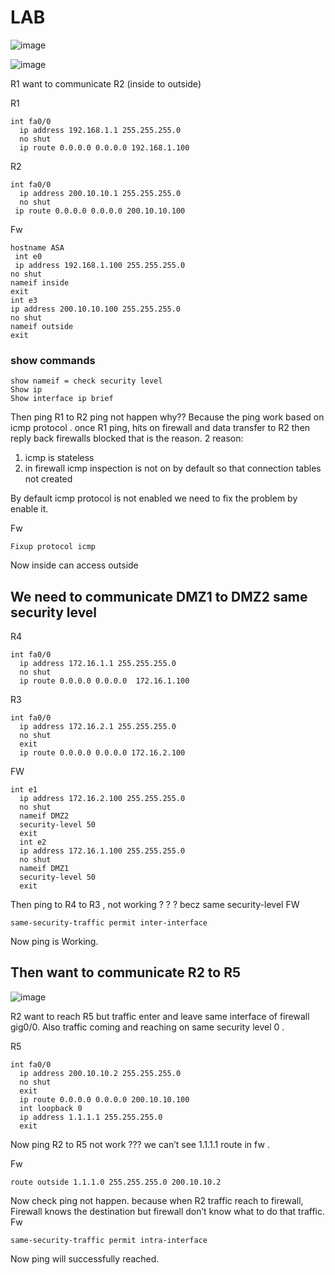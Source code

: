 # LAB

![image](https://user-images.githubusercontent.com/128924924/227775790-5887f45e-c082-4779-8343-a0436cc9ac34.png)

![image](https://user-images.githubusercontent.com/128924924/227775811-c22c3327-97cd-4793-a79e-2dd9f24bb7d8.png)

R1 want to communicate R2 (inside to outside)

R1
```
int fa0/0
  ip address 192.168.1.1 255.255.255.0
  no shut
  ip route 0.0.0.0 0.0.0.0 192.168.1.100
  ```

R2
```
int fa0/0
  ip address 200.10.10.1 255.255.255.0
  no shut
 ip route 0.0.0.0 0.0.0.0 200.10.10.100
 ```
 Fw
 ```
hostname ASA
  int e0
  ip address 192.168.1.100 255.255.255.0
 no shut
nameif inside
exit
int e3
ip address 200.10.10.100 255.255.255.0
no shut
nameif outside
exit
```
### show commands
```
show nameif = check security level
Show ip 
Show interface ip brief 
```
Then ping R1 to R2 ping not happen why?? 
Because the ping work based on icmp protocol . once R1 ping, hits on firewall and data transfer to R2 then reply back firewalls blocked that is the reason.
2 reason:
1) icmp is stateless
2) in firewall icmp  inspection is not on by default so that connection tables not created

By default icmp protocol is not enabled we need to fix the problem by enable it.

Fw
```
Fixup protocol icmp
```
Now inside can access outside

## We need to communicate DMZ1 to DMZ2 same security level

R4
```
int fa0/0
  ip address 172.16.1.1 255.255.255.0
  no shut
  ip route 0.0.0.0 0.0.0.0  172.16.1.100
```
R3
```
int fa0/0
  ip address 172.16.2.1 255.255.255.0
  no shut
  exit
  ip route 0.0.0.0 0.0.0.0 172.16.2.100
  ```
FW
```
int e1
  ip address 172.16.2.100 255.255.255.0
  no shut
  nameif DMZ2
  security-level 50
  exit
  int e2
  ip address 172.16.1.100 255.255.255.0
  no shut
  nameif DMZ1
  security-level 50
  exit
  ```

Then ping to R4 to R3 , not working ? ? ?  becz same security-level
FW
```
same-security-traffic permit inter-interface
```

Now ping is Working.


## Then want to communicate R2 to R5

![image](https://user-images.githubusercontent.com/128924924/227776216-6cc4b1bd-77a4-4902-b101-9d111c6b4db1.png)

R2 want to reach R5 but traffic enter and leave same interface of firewall gig0/0. Also traffic coming and reaching on same security level 0 .

R5
```
int fa0/0
  ip address 200.10.10.2 255.255.255.0
  no shut
  exit
  ip route 0.0.0.0 0.0.0.0 200.10.10.100
  int loopback 0
  ip address 1.1.1.1 255.255.255.0
  exit
  ```
Now ping R2 to R5 not work ??? we can’t see 1.1.1.1 route in fw .


Fw 
```
route outside 1.1.1.0 255.255.255.0 200.10.10.2
```
Now check ping not happen. because when R2 traffic reach to firewall, Firewall knows the destination but firewall don’t know what to do that traffic.
Fw
```
same-security-traffic permit intra-interface
```

Now ping will successfully reached.










